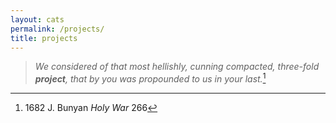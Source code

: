 ```yaml
---
layout: cats
permalink: /projects/
title: projects 
---
```


> *We considered of that most hellishly, cunning compacted, three-fold **project**, that by you was propounded to us in your last.*[^1] 

[^1]: 1682 J. Bunyan *Holy War* 266   
